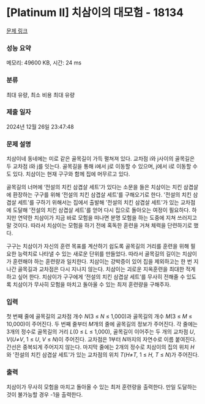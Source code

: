 # [Platinum II] 치삼이의 대모험 - 18134 

[문제 링크](https://www.acmicpc.net/problem/18134) 

### 성능 요약

메모리: 49600 KB, 시간: 24 ms

### 분류

최대 유량, 최소 비용 최대 유량

### 제출 일자

2024년 12월 26일 23:47:48

### 문제 설명

<p>치삼이네 동네에는 미로 같은 골목길이 가득 펼쳐져 있다. 교차점 i와 j사이의 골목길은 두 교차점 i와 j를 잇는다. 골목길을 통해 i에서 j로 이동할 수 있으며, j에서 i로 이동할 수도 있다. 치삼이는 현재 구구와 함께 집에 머무르고 있다.</p>

<p>골목길의 너머에 ‘전설의 치킨 삼겹살 세트’가 있다는 소문을 들은 치삼이는 치킨 삼겹살에 환장하는 구구를 위해 ‘전설의 치킨 삼겹살 세트’를 구해오기로 한다. '전설의 치킨 삼겹살 세트'를 구하기 위해서는 집에서 출발해 '전설의 치킨 삼겹살 세트'가 있는 교차점에 도달해 '전설의 치킨 삼겹살 세트'를 얻어 다시 집으로 돌아오는 여정이 필요하다. 하지만 연약한 치삼이가 지금 바로 모험을 떠나면 분명 모험을 하는 도중에 지쳐 쓰러지고 말 것이다. 따라서 치삼이는 모험을 하기 전에 혹독한 훈련을 거쳐 체력을 단련하기로 했다.</p>

<p>구구는 치삼이가 자신의 훈련 목표를 계산하기 쉽도록 골목길의 거리를 훈련을 위해 필요한 능력치로 나타낼 수 있는 새로운 단위를 만들었다. 따라서 골목길의 길이는 치삼이가 훈련해야 하는 훈련량과 일치한다. 치삼이는 강박증이 있어 집을 제외하고는 한 번 지나간 골목길과 교차점은 다시 지나지 않는다. 치삼이는 괴로운 지옥훈련을 최대한 적게 하고 싶어 한다. 치삼이가 구구에게 ‘전설의 치킨 삼겹살 세트’를 무사히 전해줄 수 있도록 치삼이가 무사히 모험을 마치고 돌아올 수 있는 최저 훈련량을 구해주자.</p>

### 입력 

 <p>첫 번째 줄에 골목길의 교차점 개수 <em>N</em>(3 ≤ <em>N</em> ≤ 1,000)과 골목길의 개수 <em>M</em>(3 ≤ <em>M</em> ≤ 10,000)이 주어진다. 두 번째 줄부터 <em>M</em>개의 줄에 골목길의 정보가 주어진다. 각 줄에는 3개의 정수로 골목길의 거리 <em>L</em>(0 ≤ <em>L</em> ≤ 1,000), 골목길이 이어주는 두 개의 교차점 <em>U</em>, <em>V</em>(<em>U</em>≠<em>V</em>, 1 ≤ <em>U</em>, <em>V</em> ≤ <em>N</em>)이 주어진다. 교차점은 1부터 <em>N</em>까지의 자연수로 이름 붙여진다. 간선은 중복되게 주어지지 않는다. 마지막 줄에는 2개의 정수로 치삼이의 집의 위치 <em>H</em>와 '전설의 치킨 삼겹살 세트'가 있는 교차점의 위치 <em>T</em>(<i>H</i>≠<i>T,</i> 1 ≤ <i>H,</i> <em>T</em> ≤ <em>N</em>)가 주어진다.</p>

### 출력 

 <p>치삼이가 무사히 모험을 마치고 돌아올 수 있는 최저 훈련량을 출력한다. 만일 도달하는 것이 불가능할 경우 -1을 출력한다.</p>

